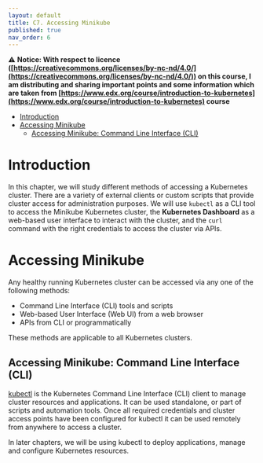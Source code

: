 ```yaml
---
layout: default
title: C7. Accessing Minikube
published: true
nav_order: 6
---
```


⚠️ __Notice: With respect to licence ([https://creativecommons.org/licenses/by-nc-nd/4.0/](https://creativecommons.org/licenses/by-nc-nd/4.0/)) on this course, I am distributing and sharing important points and some information which  are taken from [https://www.edx.org/course/introduction-to-kubernetes](https://www.edx.org/course/introduction-to-kubernetes) course__

- [Introduction](#introduction)
- [Accessing Minikube](#accessing-minikube)
  - [Accessing Minikube: Command Line Interface (CLI)](#accessing-minikube-command-line-interface-cli)

# Introduction


In this chapter, we will study different methods of accessing a Kubernetes cluster. There are a variety of external clients or custom scripts that provide cluster access for administration purposes. We will use `kubectl` as a CLI tool to access the Minikube Kubernetes cluster, the __Kubernetes Dashboard__ as a web-based user interface to interact with the cluster, and the `curl` command with the right credentials to access the cluster via APIs.

# Accessing Minikube

Any healthy running Kubernetes cluster can be accessed via any one of the following methods:

- Command Line Interface (CLI) tools and scripts
- Web-based User Interface (Web UI) from a web browser
- APIs from CLI or programmatically

These methods are applicable to all Kubernetes clusters. 

## Accessing Minikube: Command Line Interface (CLI)



[kubectl](https://kubernetes.io/docs/reference/kubectl/overview/) is the Kubernetes Command Line Interface (CLI) client to manage cluster resources and applications. It can be used standalone, or part of scripts and automation tools. Once all required credentials and cluster access points have been configured for kubectl it can be used remotely from anywhere to access a cluster. 

In later chapters, we will be using kubectl to deploy applications, manage and configure Kubernetes resources.

